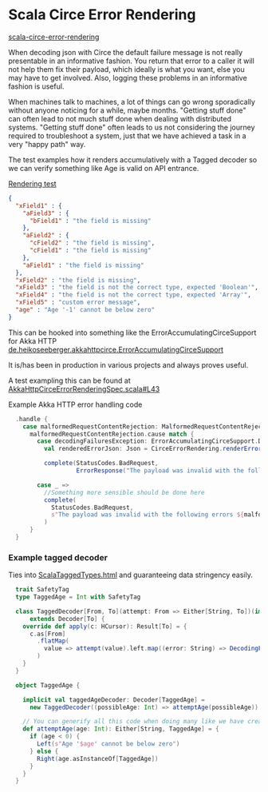 # Scala Circe Error Rendering
[scala-circe-error-rendering](https://github.com/pbyrne84/scala-circe-error-rendering)

When decoding json with Circe the default failure message is not really presentable in an informative fashion. You return that error
to a caller it will not help them fix their payload, which ideally is what you want, else you may have to get involved. Also, logging
these problems in an informative fashion is useful.

When machines talk to machines, a lot of things can go wrong sporadically without anyone noticing for a while, maybe months. 
"Getting stuff done" can often lead to not much stuff done when dealing with distributed systems. "Getting stuff done" often leads to us 
not considering the journey required to troubleshoot a system, just that we have achieved a task in a very "happy path" way.

The test examples how it renders accumulatively with a Tagged decoder so we can verify something like Age is valid on API entrance.

[Rendering test](https://github.com/pbyrne84/scala-circe-error-rendering/blob/main/src/test/scala/com/github/pbyrne84/circe/rendoring/CirceErrorRenderingSpec.scala)

```json
{
  "xField1" : {
    "aField3" : {
      "bField1" : "the field is missing"
    },
    "aField2" : {
      "cField2" : "the field is missing",
      "cField1" : "the field is missing"
    },
    "aField1" : "the field is missing"
  },
  "xField2" : "the field is missing",
  "xField3" : "the field is not the correct type, expected 'Boolean'",
  "xField4" : "the field is not the correct type, expected 'Array'",
  "xField5" : "custom error message",
  "age" : "Age '-1' cannot be below zero"
}
```

This can be hooked into something like the ErrorAccumulatingCirceSupport for Akka HTTP
[de.heikoseeberger.akkahttpcirce.ErrorAccumulatingCirceSupport](https://github.com/hseeberger/akka-http-json/blob/master/akka-http-circe/src/main/scala/de/heikoseeberger/akkahttpcirce/CirceSupport.scala)

It is/has been in production in various projects and always proves useful.

A test exampling this can be found at
[AkkaHttpCirceErrorRenderingSpec.scala#L43](https://github.com/pbyrne84/scala-circe-error-rendering/blob/c300c414cde00b3ee5bc8778ef38df1fce095a90/src/test/scala/com/github/pbyrne84/circe/rendering/AkkaHttpCirceErrorRenderingSpec.scala#L43)

Example Akka HTTP error handling code
```scala
  .handle {
    case malformedRequestContentRejection: MalformedRequestContentRejection =>
      malformedRequestContentRejection.cause match {
        case decodingFailuresException: ErrorAccumulatingCirceSupport.DecodingFailures =>
          val renderedErrorJson: Json = CirceErrorRendering.renderErrors(decodingFailuresException.failures)

          complete(StatusCodes.BadRequest,
                   ErrorResponse("The payload was invalid with the following errors", renderedErrorJson))

        case _ =>
          //Something more sensible should be done here
          complete(
            StatusCodes.BadRequest,
            s"The payload was invalid with the following errors ${malformedRequestContentRejection.toString}"
          )
      }
  }
```

### Example tagged decoder

Ties into [ScalaTaggedTypes.html](ScalaTaggedTypes.html) and guaranteeing data stringency easily.

```scala 
  trait SafetyTag
  type TaggedAge = Int with SafetyTag

  class TaggedDecoder[From, To](attempt: From => Either[String, To])(implicit aDecoder: Decoder[From])
      extends Decoder[To] {
    override def apply(c: HCursor): Result[To] = {
      c.as[From]
        .flatMap(
          value => attempt(value).left.map((error: String) => DecodingFailure(CustomReason(error), c))
        )
    }
  }

  object TaggedAge {

    implicit val taggedAgeDecoder: Decoder[TaggedAge] =
      new TaggedDecoder((possibleAge: Int) => attemptAge(possibleAge))

    // You can generify all this code when doing many like we have created a generified decoder
    def attemptAge(age: Int): Either[String, TaggedAge] = {
      if (age < 0) {
        Left(s"Age '$age' cannot be below zero")
      } else {
        Right(age.asInstanceOf[TaggedAge])
      }
    }
  }
```